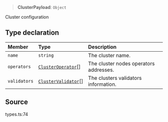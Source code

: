 > **ClusterPayload**: `Object`

Cluster configuration

## Type declaration

| Member | Type | Description |
| :------ | :------ | :------ |
| `name` | `string` | The cluster name. |
| `operators` | [`ClusterOperator`](ClusterOperator.md)[] | The cluster nodes operators addresses. |
| `validators` | [`ClusterValidator`](ClusterValidator.md)[] | The clusters validators information. |

## Source

types.ts:74
